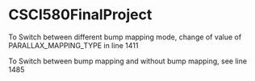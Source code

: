 # CSCI580FinalProject

To Switch between different bump mapping mode, change of value of PARALLAX_MAPPING_TYPE in line 1411

To Switch between bump mapping and without bump mapping, see line 1485
